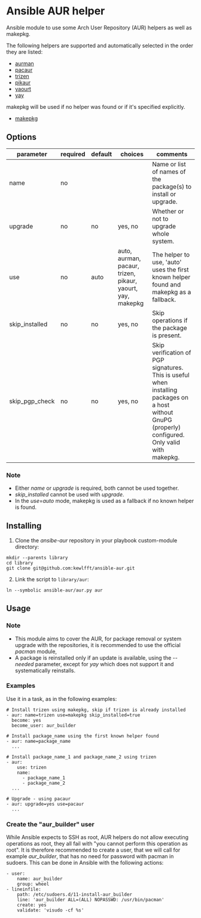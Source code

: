 # Ansible AUR helper
Ansible module to use some Arch User Repository (AUR) helpers as well as makepkg.

The following helpers are supported and automatically selected in the order they are listed:
- [aurman](https://github.com/polygamma/aurman)
- [pacaur](https://github.com/rmarquis/pacaur)
- [trizen](https://github.com/trizen/trizen)
- [pikaur](https://github.com/actionless/pikaur)
- [yaourt](https://github.com/archlinuxfr/yaourt)
- [yay](https://github.com/Jguer/yay)

makepkg will be used if no helper was found or if it's specified explicitly.
- [makepkg](https://wiki.archlinux.org/index.php/makepkg)

## Options
|parameter      |required |default |choices                                                      |comments|
|---            |---      |---     |---                                                          |---|
|name           |no       |        |                                                             |Name or list of names of the package(s) to install or upgrade.|
|upgrade        |no       |no      |yes, no                                                      |Whether or not to upgrade whole system.|
|use            |no       |auto    |auto, aurman, pacaur, trizen, pikaur, yaourt, yay, makepkg  |The helper to use, 'auto' uses the first known helper found and makepkg as a fallback.|
|skip_installed |no       |no      |yes, no                                                      |Skip operations if the package is present.|
|skip_pgp_check |no       |no      |yes, no                                                      |Skip verification of PGP signatures. This is useful when installing packages on a host without GnuPG (properly) configured. Only valid with makepkg.|

### Note
* Either *name* or *upgrade* is required, both cannot be used together.
* *skip_installed* cannot be used with *upgrade*.
* In the *use*=*auto* mode, makepkg is used as a fallback if no known helper is found.

## Installing
1. Clone the *ansibe-aur* repository in your playbook custom-module directory:
```
mkdir --parents library
cd library
git clone git@github.com:kewlfft/ansible-aur.git
```

2. Link the script to `library/aur`:
```
ln --symbolic ansible-aur/aur.py aur
```

## Usage
### Note
* This module aims to cover the AUR, for package removal or system upgrade with the repositories, it is recommended to use the official *pacman* module,
* A package is reinstalled only if an update is available, using the *--needed* parameter, except for *yay* which does not support it and systematically reinstalls.

### Examples
Use it in a task, as in the following examples:
```
# Install trizen using makepkg, skip if trizen is already installed
- aur: name=trizen use=makepkg skip_installed=true
  become: yes
  become_user: aur_builder

# Install package_name using the first known helper found
- aur: name=package_name
  ...

# Install package_name_1 and package_name_2 using trizen
- aur:
    use: trizen
    name:
      - package_name_1
      - package_name_2
  ...

# Upgrade - using pacaur
- aur: upgrade=yes use=pacaur
  ...
```

### Create the "aur_builder" user
While Ansible expects to SSH as root, AUR helpers do not allow executing operations as root, they all fail with "you cannot perform this operation as root". It is therefore recommended to create a user, that we will call for example *aur_builder*, that has no need for password with pacman in sudoers.
This can be done in Ansible with the following actions:
```
- user:
    name: aur_builder
    group: wheel
- lineinfile:
    path: /etc/sudoers.d/11-install-aur_builder
    line: 'aur_builder ALL=(ALL) NOPASSWD: /usr/bin/pacman'
    create: yes
    validate: 'visudo -cf %s'
```
